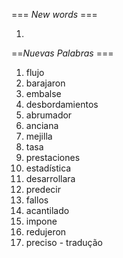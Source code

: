=== *New words* ===

1. 

==*Nuevas Palabras* ===

1. flujo
2. barajaron 
3. embalse
4. desbordamientos
5. abrumador
6. anciana
7. mejilla
8. tasa
9. prestaciones
10. estadística
11. desarrollara
12. predecir
13. fallos
14. acantilado
15. impone
16. redujeron
17. preciso - tradução

